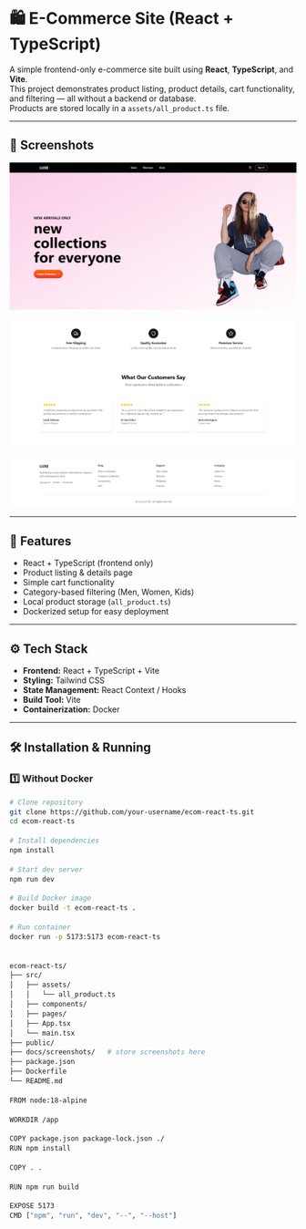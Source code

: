# 🛍️ E-Commerce Site (React + TypeScript)

A simple frontend-only e-commerce site built using **React**, **TypeScript**, and **Vite**.  
This project demonstrates product listing, product details, cart functionality, and filtering — all without a backend or database.  
Products are stored locally in a `assets/all_product.ts` file.

---

## 📸 Screenshots
![Landing Page](src/assets/landing.png)

![features_page](src/assets/features.png)

![footer](src/assets/feeter.png)


---

## 🚀 Features
- React + TypeScript (frontend only)
- Product listing & details page
- Simple cart functionality
- Category-based filtering (Men, Women, Kids)
- Local product storage (`all_product.ts`)
- Dockerized setup for easy deployment

---

## ⚙️ Tech Stack
- **Frontend:** React + TypeScript + Vite
- **Styling:** Tailwind CSS
- **State Management:** React Context / Hooks
- **Build Tool:** Vite
- **Containerization:** Docker

---

## 🛠️ Installation & Running

### 1️⃣ Without Docker
```bash
# Clone repository
git clone https://github.com/your-username/ecom-react-ts.git
cd ecom-react-ts

# Install dependencies
npm install

# Start dev server
npm run dev

# Build Docker image
docker build -t ecom-react-ts .

# Run container
docker run -p 5173:5173 ecom-react-ts


ecom-react-ts/
├── src/
│   ├── assets/
│   │   └── all_product.ts
│   ├── components/
│   ├── pages/
│   ├── App.tsx
│   └── main.tsx
├── public/
├── docs/screenshots/   # store screenshots here
├── package.json
├── Dockerfile
└── README.md

FROM node:18-alpine

WORKDIR /app

COPY package.json package-lock.json ./
RUN npm install

COPY . .

RUN npm run build

EXPOSE 5173
CMD ["npm", "run", "dev", "--", "--host"]
